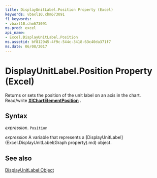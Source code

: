 ```yaml
---
title: DisplayUnitLabel.Position Property (Excel)
keywords: vbaxl10.chm673091
f1_keywords:
- vbaxl10.chm673091
ms.prod: excel
api_name:
- Excel.DisplayUnitLabel.Position
ms.assetid: bf812945-4f9c-544c-3418-63c40da371f7
ms.date: 06/08/2017
---
```



# DisplayUnitLabel.Position Property (Excel)

Returns or sets the position of the unit label on an axis in the chart. Read/write  **[XlChartElementPosition](Excel.XlChartElementPosition.md)** .


## Syntax

 _expression_. `Position`

 _expression_ A variable that represents a [DisplayUnitLabel](Excel.DisplayUnitLabel(Graph property).md) object.


## See also


[DisplayUnitLabel Object](Excel.DisplayUnitLabel(object).md)

